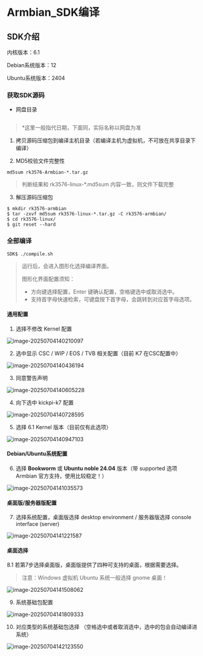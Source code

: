 # Armbian_SDK编译

## SDK介绍

内核版本：6.1

Debian系统版本：12

Ubuntu系统版本：2404



### 获取SDK源码

* 网盘目录

```

```

>  *这里一般指代日期，下面同，实际名称以网盘为准

1. 拷贝源码压缩包到编译主机目录（若编译主机为虚拟机，不可放在共享目录下编译）

2. MD5校验文件完整性

```
md5sum rk3576-Armbian-*.tar.gz
```

> 判断结果和 rk3576-linux-*.md5sum 内容一致，则文件下载完整

3. 解压源码压缩包

```
$ mkdir rk3576-armbian
$ tar -zxvf md5sum rk3576-linux-*.tar.gz -C rk3576-armbian/
$ cd rk3576-linux/
$ git reset --hard
```



### 全部编译

```
SDK$ ./compile.sh
```

> 运行后，会进入图形化选择编译界面。
>
> 图形化界面配置须知：
>
> * 方向键选择配置，Enter 键确认配置，空格键选中或取消选中。
> * 支持首字母快速检索，可键盘按下首字母，会跳转到对应首字母选项。

#### 通用配置

1. 选择不修改 Kernel 配置

![image-20250704140210097](C:\Users\16708\AppData\Roaming\Typora\typora-user-images\image-20250704140210097.png)

2. 选中显示 CSC / WIP / EOS / TVB 相关配置（目前 K7 在CSC配置中）

![image-20250704140436194](C:\Users\16708\AppData\Roaming\Typora\typora-user-images\image-20250704140436194.png)

3. 同意警告声明

![image-20250704140605228](C:\Users\16708\AppData\Roaming\Typora\typora-user-images\image-20250704140605228.png)

4. 向下选中 kickpi-k7 配置

![image-20250704140728595](C:\Users\16708\AppData\Roaming\Typora\typora-user-images\image-20250704140728595.png)

5. 选择 6.1 Kernel 版本（目前仅有此选项）

![image-20250704140947103](C:\Users\16708\AppData\Roaming\Typora\typora-user-images\image-20250704140947103.png)

#### Debian/Ubuntu系统配置

6. 选择 **Bookworm** 或 **Ubuntu noble 24.04** 版本（带 supported 选项 Armbian 官方支持，使用比较稳定！）

![image-20250704141035573](C:\Users\16708\AppData\Roaming\Typora\typora-user-images\image-20250704141035573.png)

#### 桌面版/服务器版配置

7. 选择系统配置，桌面版选择 desktop environment / 服务器版选择 console interface (server)

![image-20250704141221587](C:\Users\16708\AppData\Roaming\Typora\typora-user-images\image-20250704141221587.png)

#### 桌面选择

8.1 若第7步选择桌面版，桌面版提供了四种可支持的桌面，根据需要选择。

> 注意：Windows 虚拟机 Ubuntu 系统一般选择 gnome 桌面！

![image-20250704141508062](C:\Users\16708\AppData\Roaming\Typora\typora-user-images\image-20250704141508062.png)

9. 系统基础包配置

![image-20250704141809333](C:\Users\16708\AppData\Roaming\Typora\typora-user-images\image-20250704141809333.png)

10. 对应类型的系统基础包选择 （空格选中或者取消选中，选中的包会自动编译进系统）

![image-20250704142123550](C:\Users\16708\AppData\Roaming\Typora\typora-user-images\image-20250704142123550.png)

